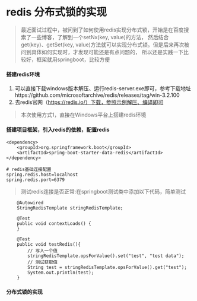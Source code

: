 # redis 分布式锁的实现

> 最近面试过程中，被问到了如何使用redis实现分布式锁，开始是在百度搜索了一些博客，了解到一个setNx(key, value)的方法，
然后结合get(key)、getSet(key, value)方法就可以实现分布式锁。但是后来再次被问到具体如何实现时，才发现可能还是有点问题的，
所以还是实践一下比较好，框架就用springboot，比较方便

#### 搭建redis环境
1. 可以直接下载windows版本解压、运行redis-server.exe即可，参考下载地址https://github.com/microsoftarchive/redis/releases/tag/win-3.2.100
2. 去redis官网（https://redis.io/）下载，参照示例解压、编译即可

> 本次使用方式1，直接在Windows平台上搭建redis环境

#### 搭建项目框架，引入redis的依赖，配置redis
~~~
<dependency>
    <groupId>org.springframework.boot</groupId>
    <artifactId>spring-boot-starter-data-redis</artifactId>
</dependency>

# redis基础连接配置
spring.redis.host=localhost
spring.redis.port=6379
~~~

> 测试redis连接是否正常:在springboot测试类中添加以下代码，简单测试
~~~
    @Autowired
    StringRedisTemplate stringRedisTemplate;

    @Test
    public void contextLoads() {
    }

    @Test
    public void testRedis(){
        // 写入一个值
        stringRedisTemplate.opsForValue().set("test", "test data");
        // 测试获取值
        String test = stringRedisTemplate.opsForValue().get("test");
        System.out.println(test);
    }
~~~

#### 分布式锁的实现